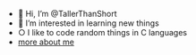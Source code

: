 - 👋 Hi, I’m @TallerThanShort
- 👀 I’m interested in learning new things
- ○ I like to code random things in C languages
- [more about me](https://TallerThanShort.github.io/about-me)
